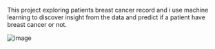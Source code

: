 This project exploring patients breast cancer record and i use machine learning to discover insight from the data and predict if a patient have breast cancer or not.

![image](https://github.com/HameedKareem/Breast_Cancer_Prediction/assets/114014459/c4ce42a7-a3e9-4739-a94d-b11d3077b38e)
